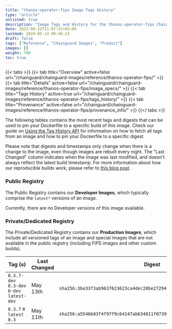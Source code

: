 ```yaml
---
title: "thanos-operator-fips Image Tags History"
type: "article"
unlisted: true
description: "Image Tags and History for the thanos-operator-fips Chainguard Image"
date: 2023-06-22T11:07:52+02:00
lastmod: 2024-05-14 00:46:23
draft: false
tags: ["Reference", "Chainguard Images", "Product"]
images: []
weight: 700
toc: true
---
```


{{< tabs >}}
{{< tab title="Overview" active=false url="/chainguard/chainguard-images/reference/thanos-operator-fips/" >}}
{{< tab title="Details" active=false url="/chainguard/chainguard-images/reference/thanos-operator-fips/image_specs/" >}}
{{< tab title="Tags History" active=true url="/chainguard/chainguard-images/reference/thanos-operator-fips/tags_history/" >}}
{{< tab title="Provenance" active=false url="/chainguard/chainguard-images/reference/thanos-operator-fips/provenance_info/" >}}
{{</ tabs >}}

The following tables contains the most recent tags and digests that can be used to pin your Dockerfile to a specific build of this image. Check our guide on [Using the Tag History API](/chainguard/chainguard-images/using-the-tag-history-api/) for information on how to fetch all tags from an image and how to pin your Dockerfile to a specific digest.

Please note that digests and timestamps only change when there is a change to the image, even though images are rebuilt every night. The "Last Changed" column indicates when the image was last modified, and doesn't always reflect the latest build timestamp. For more information about how our reproducible builds work, please refer to [this blog post](https://www.chainguard.dev/unchained/reproducing-chainguards-reproducible-image-builds).

### Public Registry
The Public Registry contains our **Developer Images**, which typically comprise the `latest*` versions of an image.

Currently, there are no Developer versions of this image available.

### Private/Dedicated Registry
The Private/Dedicated Registry contains our **Production Images**, which include all versioned tags of an image and special images that are not available in the public registry (including FIPS images and other custom builds).

| Tag (s)                                     | Last Changed | Digest                                                                    |
|---------------------------------------------|--------------|---------------------------------------------------------------------------|
|  `0.3.7-dev` `0.3-dev` `0-dev` `latest-dev` | May 13th     | `sha256:3be33f3ab9637623623ca4dec28be27294dd6714aa2eb6297e34c35e8bb7ae9d` |
|  `0.3.7` `0` `latest` `0.3`                 | May 11th     | `sha256:a5546b03f4f97f9c64147ab634811f0739697641e66e4480c57fef3d7d35b520` |

